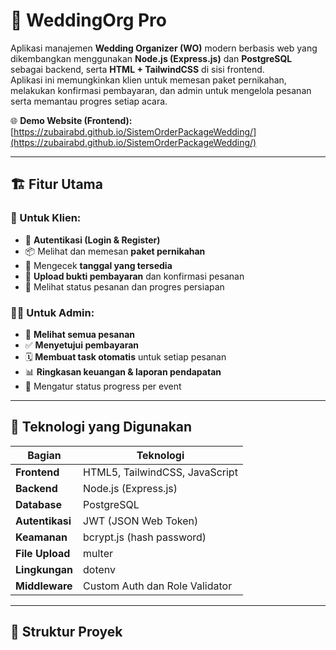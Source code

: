 # 💒 WeddingOrg Pro
Aplikasi manajemen **Wedding Organizer (WO)** modern berbasis web yang dikembangkan menggunakan **Node.js (Express.js)** dan **PostgreSQL** sebagai backend, serta **HTML + TailwindCSS** di sisi frontend.  
Aplikasi ini memungkinkan klien untuk memesan paket pernikahan, melakukan konfirmasi pembayaran, dan admin untuk mengelola pesanan serta memantau progres setiap acara.

🌐 **Demo Website (Frontend):** [https://zubairabd.github.io/SistemOrderPackageWedding/](https://zubairabd.github.io/SistemOrderPackageWedding/)

---

## 🏗️ Fitur Utama

### 👰 Untuk Klien:
- 🔐 **Autentikasi (Login & Register)**
- 📦 Melihat dan memesan **paket pernikahan**
- 📅 Mengecek **tanggal yang tersedia**
- 💸 **Upload bukti pembayaran** dan konfirmasi pesanan
- 🧾 Melihat status pesanan dan progres persiapan

### 🧑‍💼 Untuk Admin:
- 🧾 **Melihat semua pesanan**
- ✅ **Menyetujui pembayaran**
- 🗓️ **Membuat task otomatis** untuk setiap pesanan
- 📊 **Ringkasan keuangan & laporan pendapatan**
- 🔧 Mengatur status progress per event

---

## 🧰 Teknologi yang Digunakan

| Bagian | Teknologi |
|--------|------------|
| **Frontend** | HTML5, TailwindCSS, JavaScript |
| **Backend** | Node.js (Express.js) |
| **Database** | PostgreSQL |
| **Autentikasi** | JWT (JSON Web Token) |
| **Keamanan** | bcrypt.js (hash password) |
| **File Upload** | multer |
| **Lingkungan** | dotenv |
| **Middleware** | Custom Auth dan Role Validator |

---

## 📂 Struktur Proyek

